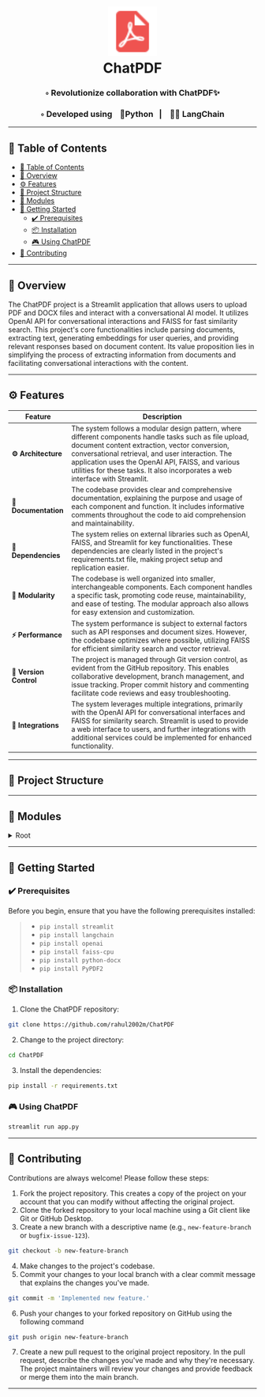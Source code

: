 <div align="center">
<h1 align="center">
<img src="https://raw.githubusercontent.com/PKief/vscode-material-icon-theme/ec559a9f6bfd399b82bb44393651661b08aaf7ba/icons/pdf.svg" width="100" />
<br>ChatPDF
</h1>
<h3>◦ Revolutionize collaboration with ChatPDF✨</h3>
<h3>◦ Developed using &nbsp;&nbsp; <span><b>🐍Python</b></span>&nbsp;&nbsp; | &nbsp;&nbsp; <span>🦜️🔗 <b>LangChain</b></span></h3>
</div>

---

## 📒 Table of Contents
- [📒 Table of Contents](#-table-of-contents)
- [📍 Overview](#-overview)
- [⚙️ Features](#️-features)
- [📂 Project Structure](#-project-structure)
- [🧩 Modules](#-modules)
- [🚀 Getting Started](#-getting-started)
  - [✔️ Prerequisites](#️-prerequisites)
  - [📦 Installation](#-installation)
  - [🎮 Using ChatPDF](#-using-chatpdf)
- [🤝 Contributing](#-contributing)

---


## 📍 Overview

The ChatPDF project is a Streamlit application that allows users to upload PDF and DOCX files and interact with a conversational AI model. It utilizes OpenAI API for conversational interactions and FAISS for fast similarity search. This project's core functionalities include parsing documents, extracting text, generating embeddings for user queries, and providing relevant responses based on document content. Its value proposition lies in simplifying the process of extracting information from documents and facilitating conversational interactions with the content.

---

## ⚙️ Features

| Feature                | Description                           |
| ---------------------- | ------------------------------------- |
| **⚙️ Architecture**     | The system follows a modular design pattern, where different components handle tasks such as file upload, document content extraction, vector conversion, conversational retrieval, and user interaction. The application uses the OpenAI API, FAISS, and various utilities for these tasks. It also incorporates a web interface with Streamlit.    |
| **📖 Documentation**   | The codebase provides clear and comprehensive documentation, explaining the purpose and usage of each component and function. It includes informative comments throughout the code to aid comprehension and maintainability.    |
| **🔗 Dependencies**    | The system relies on external libraries such as OpenAI, FAISS, and Streamlit for key functionalities. These dependencies are clearly listed in the project's requirements.txt file, making project setup and replication easier.    |
| **🧩 Modularity**      | The codebase is well organized into smaller, interchangeable components. Each component handles a specific task, promoting code reuse, maintainability, and ease of testing. The modular approach also allows for easy extension and customization.    |
| **⚡️ Performance**      | The system performance is subject to external factors such as API responses and document sizes. However, the codebase optimizes where possible, utilizing FAISS for efficient similarity search and vector retrieval.     |
| **🔀 Version Control** | The project is managed through Git version control, as evident from the GitHub repository. This enables collaborative development, branch management, and issue tracking. Proper commit history and commenting facilitate code reviews and easy troubleshooting.    |
| **🔌 Integrations**    | The system leverages multiple integrations, primarily with the OpenAI API for conversational interfaces and FAISS for similarity search. Streamlit is used to provide a web interface to users, and further integrations with additional services could be implemented for enhanced functionality.    |

---



## 📂 Project Structure




---

## 🧩 Modules

<details closed><summary>Root</summary>

| File                                                             | Summary                                                                                                                                                                                                                                                                                                                                                                                                                                                                                                                                                                                                                                                                        |
| ---                                                              | ---                                                                                                                                                                                                                                                                                                                                                                                                                                                                                                                                                                                                                                                                            |
| [app.py](https://github.com/rahul2002m/ChatPDF/blob/main/app.py) | ChatPDF is a Streamlit application that allows users to upload PDF and DOCX files and ask questions about the content. It uses OpenAI API for conversational interactions, FAISS for fast similarity search, and various utilities for parsing and handling documents. It supports functions like parsing DOCX files, extracting textual content from PDFs and DOCX files, splitting text into manageable chunks, generating vectors from chunks using OpenAI embeddings and FAISS, and creating a ConversationalRetrievalChain instance for processing user queries. The main function handles file uploads, user input, and displays bot responses in a Streamlit interface. |

</details>

---

## 🚀 Getting Started

### ✔️ Prerequisites

Before you begin, ensure that you have the following prerequisites installed:
> - `pip install streamlit`
> - `pip install langchain `
> - `pip install openai`
> - `pip install faiss-cpu`
> - `pip install python-docx`
> - `pip install PyPDF2`


### 📦 Installation

1. Clone the ChatPDF repository:
```sh
git clone https://github.com/rahul2002m/ChatPDF
```

2. Change to the project directory:
```sh
cd ChatPDF
```

3. Install the dependencies:
```sh
pip install -r requirements.txt
```

### 🎮 Using ChatPDF

```sh
streamlit run app.py
```
---

## 🤝 Contributing

Contributions are always welcome! Please follow these steps:
1. Fork the project repository. This creates a copy of the project on your account that you can modify without affecting the original project.
2. Clone the forked repository to your local machine using a Git client like Git or GitHub Desktop.
3. Create a new branch with a descriptive name (e.g., `new-feature-branch` or `bugfix-issue-123`).
```sh
git checkout -b new-feature-branch
```
4. Make changes to the project's codebase.
5. Commit your changes to your local branch with a clear commit message that explains the changes you've made.
```sh
git commit -m 'Implemented new feature.'
```
6. Push your changes to your forked repository on GitHub using the following command
```sh
git push origin new-feature-branch
```
7. Create a new pull request to the original project repository. In the pull request, describe the changes you've made and why they're necessary.
The project maintainers will review your changes and provide feedback or merge them into the main branch.

---
